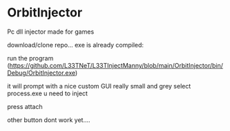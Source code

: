 # OrbitInjector
 Pc dll injector made for games 


download/clone repo... 
exe is already compiled:

run the program 
(https://github.com/L33TNeT/L33TInjectManny/blob/main/OrbitInjector/bin/Debug/OrbitInjector.exe)

it will prompt with a nice custom GUI really small and grey
select process.exe u need to inject

press attach

other button dont work yet....



